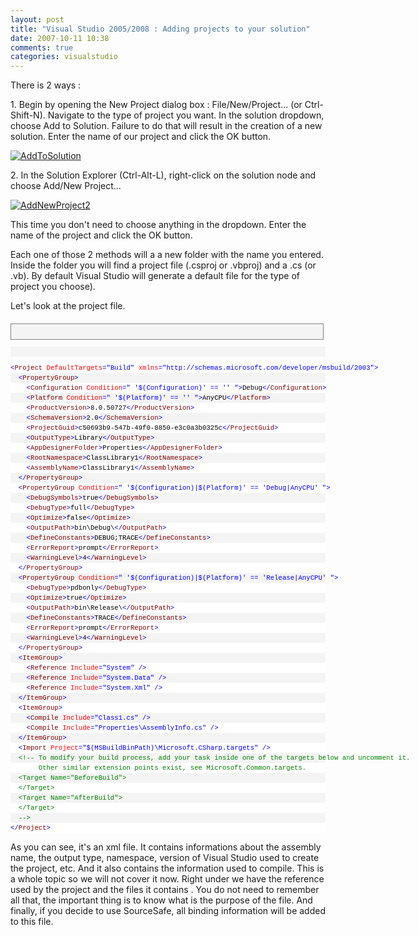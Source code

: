 ```yaml
---
layout: post
title: "Visual Studio 2005/2008 : Adding projects to your solution"
date: 2007-10-11 10:38
comments: true
categories: visualstudio 
---
```

<p>There is 2 ways :</p>
<p>1. Begin by opening the New Project dialog box : File/New/Project... (or Ctrl-Shift-N). Navigate to the type of project you want. In the solution dropdown, choose Add to Solution. Failure to do that will result in the creation of a new solution. Enter the name of our project and click the OK button.</p>
<p><a href="http://www.flickr.com/photos/63483657@N00/1533536847/"><img src="http://static.flickr.com/2358/1533536847_f3d22c1d55.jpg" border="0" alt="AddToSolution"></a></p>
<p>2. In the Solution Explorer (Ctrl-Alt-L), right-click on the solution node and choose Add/New Project...</p>
<p><a href="http://www.flickr.com/photos/63483657@N00/1533566953/"><img src="http://static.flickr.com/2322/1533566953_416de0abd2.jpg" border="0" alt="AddNewProject2"></a></p>
<p>This time you don't need to choose anything in the dropdown. Enter the name of the project and click the OK button.</p>
<p>Each one of those 2 methods will a a new folder with the name you entered. Inside the folder you will find a project file (.csproj or .vbproj) and a .cs (or .vb). By default Visual Studio will generate a default file for the type of project you choose).</p>
<p>Let's look at the project file.</p>
<p style="line-height: 12pt; background-color: #f4f4f4; margin: 20px 0px 10px; width: 97.5%; font-family: consolas,'Courier New',courier,monospace; max-height: 200px; font-size: 8pt; overflow: auto; cursor: text; border: gray 1px solid; padding: 4px;">&nbsp;</p>
<p style="line-height: 12pt; background-color: #f4f4f4; width: 100%; font-family: consolas,'Courier New',courier,monospace; color: black; font-size: 8pt; overflow: visible; border-style: none; padding: 0px;">&nbsp;</p>
<pre style="line-height: 12pt; background-color: white; margin: 0px; width: 100%; font-family: consolas,'Courier New',courier,monospace; color: black; font-size: 8pt; overflow: visible; border-style: none; padding: 0px;"><span style="color: #0000ff">&lt;</span><span style="color: #800000">Project</span> <span style="color: #ff0000">DefaultTargets</span><span style="color: #0000ff">="Build"</span> <span style="color: #ff0000">xmlns</span><span style="color: #0000ff">="http://schemas.microsoft.com/developer/msbuild/2003"</span><span style="color: #0000ff">&gt;</span></pre>
<pre style="line-height: 12pt; background-color: #f4f4f4; margin: 0px; width: 100%; font-family: consolas,'Courier New',courier,monospace; color: black; font-size: 8pt; overflow: visible; border-style: none; padding: 0px;">  <span style="color: #0000ff">&lt;</span><span style="color: #800000">PropertyGroup</span><span style="color: #0000ff">&gt;</span></pre>
<pre style="line-height: 12pt; background-color: white; margin: 0px; width: 100%; font-family: consolas,'Courier New',courier,monospace; color: black; font-size: 8pt; overflow: visible; border-style: none; padding: 0px;">    <span style="color: #0000ff">&lt;</span><span style="color: #800000">Configuration</span> <span style="color: #ff0000">Condition</span><span style="color: #0000ff">=" '$(Configuration)' == '' "</span><span style="color: #0000ff">&gt;</span>Debug<span style="color: #0000ff">&lt;/</span><span style="color: #800000">Configuration</span><span style="color: #0000ff">&gt;</span></pre>
<pre style="line-height: 12pt; background-color: #f4f4f4; margin: 0px; width: 100%; font-family: consolas,'Courier New',courier,monospace; color: black; font-size: 8pt; overflow: visible; border-style: none; padding: 0px;">    <span style="color: #0000ff">&lt;</span><span style="color: #800000">Platform</span> <span style="color: #ff0000">Condition</span><span style="color: #0000ff">=" '$(Platform)' == '' "</span><span style="color: #0000ff">&gt;</span>AnyCPU<span style="color: #0000ff">&lt;/</span><span style="color: #800000">Platform</span><span style="color: #0000ff">&gt;</span></pre>
<pre style="line-height: 12pt; background-color: white; margin: 0px; width: 100%; font-family: consolas,'Courier New',courier,monospace; color: black; font-size: 8pt; overflow: visible; border-style: none; padding: 0px;">    <span style="color: #0000ff">&lt;</span><span style="color: #800000">ProductVersion</span><span style="color: #0000ff">&gt;</span>8.0.50727<span style="color: #0000ff">&lt;/</span><span style="color: #800000">ProductVersion</span><span style="color: #0000ff">&gt;</span></pre>
<pre style="line-height: 12pt; background-color: #f4f4f4; margin: 0px; width: 100%; font-family: consolas,'Courier New',courier,monospace; color: black; font-size: 8pt; overflow: visible; border-style: none; padding: 0px;">    <span style="color: #0000ff">&lt;</span><span style="color: #800000">SchemaVersion</span><span style="color: #0000ff">&gt;</span>2.0<span style="color: #0000ff">&lt;/</span><span style="color: #800000">SchemaVersion</span><span style="color: #0000ff">&gt;</span></pre>
<pre style="line-height: 12pt; background-color: white; margin: 0px; width: 100%; font-family: consolas,'Courier New',courier,monospace; color: black; font-size: 8pt; overflow: visible; border-style: none; padding: 0px;">    <span style="color: #0000ff">&lt;</span><span style="color: #800000">ProjectGuid</span><span style="color: #0000ff">&gt;</span>c50693b9-547b-49f0-8850-e3c0a3b0325c<span style="color: #0000ff">&lt;/</span><span style="color: #800000">ProjectGuid</span><span style="color: #0000ff">&gt;</span></pre>
<pre style="line-height: 12pt; background-color: #f4f4f4; margin: 0px; width: 100%; font-family: consolas,'Courier New',courier,monospace; color: black; font-size: 8pt; overflow: visible; border-style: none; padding: 0px;">    <span style="color: #0000ff">&lt;</span><span style="color: #800000">OutputType</span><span style="color: #0000ff">&gt;</span>Library<span style="color: #0000ff">&lt;/</span><span style="color: #800000">OutputType</span><span style="color: #0000ff">&gt;</span></pre>
<pre style="line-height: 12pt; background-color: white; margin: 0px; width: 100%; font-family: consolas,'Courier New',courier,monospace; color: black; font-size: 8pt; overflow: visible; border-style: none; padding: 0px;">    <span style="color: #0000ff">&lt;</span><span style="color: #800000">AppDesignerFolder</span><span style="color: #0000ff">&gt;</span>Properties<span style="color: #0000ff">&lt;/</span><span style="color: #800000">AppDesignerFolder</span><span style="color: #0000ff">&gt;</span></pre>
<pre style="line-height: 12pt; background-color: #f4f4f4; margin: 0px; width: 100%; font-family: consolas,'Courier New',courier,monospace; color: black; font-size: 8pt; overflow: visible; border-style: none; padding: 0px;">    <span style="color: #0000ff">&lt;</span><span style="color: #800000">RootNamespace</span><span style="color: #0000ff">&gt;</span>ClassLibrary1<span style="color: #0000ff">&lt;/</span><span style="color: #800000">RootNamespace</span><span style="color: #0000ff">&gt;</span></pre>
<pre style="line-height: 12pt; background-color: white; margin: 0px; width: 100%; font-family: consolas,'Courier New',courier,monospace; color: black; font-size: 8pt; overflow: visible; border-style: none; padding: 0px;">    <span style="color: #0000ff">&lt;</span><span style="color: #800000">AssemblyName</span><span style="color: #0000ff">&gt;</span>ClassLibrary1<span style="color: #0000ff">&lt;/</span><span style="color: #800000">AssemblyName</span><span style="color: #0000ff">&gt;</span></pre>
<pre style="line-height: 12pt; background-color: #f4f4f4; margin: 0px; width: 100%; font-family: consolas,'Courier New',courier,monospace; color: black; font-size: 8pt; overflow: visible; border-style: none; padding: 0px;">  <span style="color: #0000ff">&lt;/</span><span style="color: #800000">PropertyGroup</span><span style="color: #0000ff">&gt;</span></pre>
<pre style="line-height: 12pt; background-color: white; margin: 0px; width: 100%; font-family: consolas,'Courier New',courier,monospace; color: black; font-size: 8pt; overflow: visible; border-style: none; padding: 0px;">  <span style="color: #0000ff">&lt;</span><span style="color: #800000">PropertyGroup</span> <span style="color: #ff0000">Condition</span><span style="color: #0000ff">=" '$(Configuration)|$(Platform)' == 'Debug|AnyCPU' "</span><span style="color: #0000ff">&gt;</span></pre>
<pre style="line-height: 12pt; background-color: #f4f4f4; margin: 0px; width: 100%; font-family: consolas,'Courier New',courier,monospace; color: black; font-size: 8pt; overflow: visible; border-style: none; padding: 0px;">    <span style="color: #0000ff">&lt;</span><span style="color: #800000">DebugSymbols</span><span style="color: #0000ff">&gt;</span>true<span style="color: #0000ff">&lt;/</span><span style="color: #800000">DebugSymbols</span><span style="color: #0000ff">&gt;</span></pre>
<pre style="line-height: 12pt; background-color: white; margin: 0px; width: 100%; font-family: consolas,'Courier New',courier,monospace; color: black; font-size: 8pt; overflow: visible; border-style: none; padding: 0px;">    <span style="color: #0000ff">&lt;</span><span style="color: #800000">DebugType</span><span style="color: #0000ff">&gt;</span>full<span style="color: #0000ff">&lt;/</span><span style="color: #800000">DebugType</span><span style="color: #0000ff">&gt;</span></pre>
<pre style="line-height: 12pt; background-color: #f4f4f4; margin: 0px; width: 100%; font-family: consolas,'Courier New',courier,monospace; color: black; font-size: 8pt; overflow: visible; border-style: none; padding: 0px;">    <span style="color: #0000ff">&lt;</span><span style="color: #800000">Optimize</span><span style="color: #0000ff">&gt;</span>false<span style="color: #0000ff">&lt;/</span><span style="color: #800000">Optimize</span><span style="color: #0000ff">&gt;</span></pre>
<pre style="line-height: 12pt; background-color: white; margin: 0px; width: 100%; font-family: consolas,'Courier New',courier,monospace; color: black; font-size: 8pt; overflow: visible; border-style: none; padding: 0px;">    <span style="color: #0000ff">&lt;</span><span style="color: #800000">OutputPath</span><span style="color: #0000ff">&gt;</span>bin\Debug\<span style="color: #0000ff">&lt;/</span><span style="color: #800000">OutputPath</span><span style="color: #0000ff">&gt;</span></pre>
<pre style="line-height: 12pt; background-color: #f4f4f4; margin: 0px; width: 100%; font-family: consolas,'Courier New',courier,monospace; color: black; font-size: 8pt; overflow: visible; border-style: none; padding: 0px;">    <span style="color: #0000ff">&lt;</span><span style="color: #800000">DefineConstants</span><span style="color: #0000ff">&gt;</span>DEBUG;TRACE<span style="color: #0000ff">&lt;/</span><span style="color: #800000">DefineConstants</span><span style="color: #0000ff">&gt;</span></pre>
<pre style="line-height: 12pt; background-color: white; margin: 0px; width: 100%; font-family: consolas,'Courier New',courier,monospace; color: black; font-size: 8pt; overflow: visible; border-style: none; padding: 0px;">    <span style="color: #0000ff">&lt;</span><span style="color: #800000">ErrorReport</span><span style="color: #0000ff">&gt;</span>prompt<span style="color: #0000ff">&lt;/</span><span style="color: #800000">ErrorReport</span><span style="color: #0000ff">&gt;</span></pre>
<pre style="line-height: 12pt; background-color: #f4f4f4; margin: 0px; width: 100%; font-family: consolas,'Courier New',courier,monospace; color: black; font-size: 8pt; overflow: visible; border-style: none; padding: 0px;">    <span style="color: #0000ff">&lt;</span><span style="color: #800000">WarningLevel</span><span style="color: #0000ff">&gt;</span>4<span style="color: #0000ff">&lt;/</span><span style="color: #800000">WarningLevel</span><span style="color: #0000ff">&gt;</span></pre>
<pre style="line-height: 12pt; background-color: white; margin: 0px; width: 100%; font-family: consolas,'Courier New',courier,monospace; color: black; font-size: 8pt; overflow: visible; border-style: none; padding: 0px;">  <span style="color: #0000ff">&lt;/</span><span style="color: #800000">PropertyGroup</span><span style="color: #0000ff">&gt;</span></pre>
<pre style="line-height: 12pt; background-color: #f4f4f4; margin: 0px; width: 100%; font-family: consolas,'Courier New',courier,monospace; color: black; font-size: 8pt; overflow: visible; border-style: none; padding: 0px;">  <span style="color: #0000ff">&lt;</span><span style="color: #800000">PropertyGroup</span> <span style="color: #ff0000">Condition</span><span style="color: #0000ff">=" '$(Configuration)|$(Platform)' == 'Release|AnyCPU' "</span><span style="color: #0000ff">&gt;</span></pre>
<pre style="line-height: 12pt; background-color: white; margin: 0px; width: 100%; font-family: consolas,'Courier New',courier,monospace; color: black; font-size: 8pt; overflow: visible; border-style: none; padding: 0px;">    <span style="color: #0000ff">&lt;</span><span style="color: #800000">DebugType</span><span style="color: #0000ff">&gt;</span>pdbonly<span style="color: #0000ff">&lt;/</span><span style="color: #800000">DebugType</span><span style="color: #0000ff">&gt;</span></pre>
<pre style="line-height: 12pt; background-color: #f4f4f4; margin: 0px; width: 100%; font-family: consolas,'Courier New',courier,monospace; color: black; font-size: 8pt; overflow: visible; border-style: none; padding: 0px;">    <span style="color: #0000ff">&lt;</span><span style="color: #800000">Optimize</span><span style="color: #0000ff">&gt;</span>true<span style="color: #0000ff">&lt;/</span><span style="color: #800000">Optimize</span><span style="color: #0000ff">&gt;</span></pre>
<pre style="line-height: 12pt; background-color: white; margin: 0px; width: 100%; font-family: consolas,'Courier New',courier,monospace; color: black; font-size: 8pt; overflow: visible; border-style: none; padding: 0px;">    <span style="color: #0000ff">&lt;</span><span style="color: #800000">OutputPath</span><span style="color: #0000ff">&gt;</span>bin\Release\<span style="color: #0000ff">&lt;/</span><span style="color: #800000">OutputPath</span><span style="color: #0000ff">&gt;</span></pre>
<pre style="line-height: 12pt; background-color: #f4f4f4; margin: 0px; width: 100%; font-family: consolas,'Courier New',courier,monospace; color: black; font-size: 8pt; overflow: visible; border-style: none; padding: 0px;">    <span style="color: #0000ff">&lt;</span><span style="color: #800000">DefineConstants</span><span style="color: #0000ff">&gt;</span>TRACE<span style="color: #0000ff">&lt;/</span><span style="color: #800000">DefineConstants</span><span style="color: #0000ff">&gt;</span></pre>
<pre style="line-height: 12pt; background-color: white; margin: 0px; width: 100%; font-family: consolas,'Courier New',courier,monospace; color: black; font-size: 8pt; overflow: visible; border-style: none; padding: 0px;">    <span style="color: #0000ff">&lt;</span><span style="color: #800000">ErrorReport</span><span style="color: #0000ff">&gt;</span>prompt<span style="color: #0000ff">&lt;/</span><span style="color: #800000">ErrorReport</span><span style="color: #0000ff">&gt;</span></pre>
<pre style="line-height: 12pt; background-color: #f4f4f4; margin: 0px; width: 100%; font-family: consolas,'Courier New',courier,monospace; color: black; font-size: 8pt; overflow: visible; border-style: none; padding: 0px;">    <span style="color: #0000ff">&lt;</span><span style="color: #800000">WarningLevel</span><span style="color: #0000ff">&gt;</span>4<span style="color: #0000ff">&lt;/</span><span style="color: #800000">WarningLevel</span><span style="color: #0000ff">&gt;</span></pre>
<pre style="line-height: 12pt; background-color: white; margin: 0px; width: 100%; font-family: consolas,'Courier New',courier,monospace; color: black; font-size: 8pt; overflow: visible; border-style: none; padding: 0px;">  <span style="color: #0000ff">&lt;/</span><span style="color: #800000">PropertyGroup</span><span style="color: #0000ff">&gt;</span></pre>
<pre style="line-height: 12pt; background-color: #f4f4f4; margin: 0px; width: 100%; font-family: consolas,'Courier New',courier,monospace; color: black; font-size: 8pt; overflow: visible; border-style: none; padding: 0px;">  <span style="color: #0000ff">&lt;</span><span style="color: #800000">ItemGroup</span><span style="color: #0000ff">&gt;</span></pre>
<pre style="line-height: 12pt; background-color: white; margin: 0px; width: 100%; font-family: consolas,'Courier New',courier,monospace; color: black; font-size: 8pt; overflow: visible; border-style: none; padding: 0px;">    <span style="color: #0000ff">&lt;</span><span style="color: #800000">Reference</span> <span style="color: #ff0000">Include</span><span style="color: #0000ff">="System"</span> <span style="color: #0000ff">/&gt;</span></pre>
<pre style="line-height: 12pt; background-color: #f4f4f4; margin: 0px; width: 100%; font-family: consolas,'Courier New',courier,monospace; color: black; font-size: 8pt; overflow: visible; border-style: none; padding: 0px;">    <span style="color: #0000ff">&lt;</span><span style="color: #800000">Reference</span> <span style="color: #ff0000">Include</span><span style="color: #0000ff">="System.Data"</span> <span style="color: #0000ff">/&gt;</span></pre>
<pre style="line-height: 12pt; background-color: white; margin: 0px; width: 100%; font-family: consolas,'Courier New',courier,monospace; color: black; font-size: 8pt; overflow: visible; border-style: none; padding: 0px;">    <span style="color: #0000ff">&lt;</span><span style="color: #800000">Reference</span> <span style="color: #ff0000">Include</span><span style="color: #0000ff">="System.Xml"</span> <span style="color: #0000ff">/&gt;</span></pre>
<pre style="line-height: 12pt; background-color: #f4f4f4; margin: 0px; width: 100%; font-family: consolas,'Courier New',courier,monospace; color: black; font-size: 8pt; overflow: visible; border-style: none; padding: 0px;">  <span style="color: #0000ff">&lt;/</span><span style="color: #800000">ItemGroup</span><span style="color: #0000ff">&gt;</span></pre>
<pre style="line-height: 12pt; background-color: white; margin: 0px; width: 100%; font-family: consolas,'Courier New',courier,monospace; color: black; font-size: 8pt; overflow: visible; border-style: none; padding: 0px;">  <span style="color: #0000ff">&lt;</span><span style="color: #800000">ItemGroup</span><span style="color: #0000ff">&gt;</span></pre>
<pre style="line-height: 12pt; background-color: #f4f4f4; margin: 0px; width: 100%; font-family: consolas,'Courier New',courier,monospace; color: black; font-size: 8pt; overflow: visible; border-style: none; padding: 0px;">    <span style="color: #0000ff">&lt;</span><span style="color: #800000">Compile</span> <span style="color: #ff0000">Include</span><span style="color: #0000ff">="Class1.cs"</span> <span style="color: #0000ff">/&gt;</span></pre>
<pre style="line-height: 12pt; background-color: white; margin: 0px; width: 100%; font-family: consolas,'Courier New',courier,monospace; color: black; font-size: 8pt; overflow: visible; border-style: none; padding: 0px;">    <span style="color: #0000ff">&lt;</span><span style="color: #800000">Compile</span> <span style="color: #ff0000">Include</span><span style="color: #0000ff">="Properties\AssemblyInfo.cs"</span> <span style="color: #0000ff">/&gt;</span></pre>
<pre style="line-height: 12pt; background-color: #f4f4f4; margin: 0px; width: 100%; font-family: consolas,'Courier New',courier,monospace; color: black; font-size: 8pt; overflow: visible; border-style: none; padding: 0px;">  <span style="color: #0000ff">&lt;/</span><span style="color: #800000">ItemGroup</span><span style="color: #0000ff">&gt;</span></pre>
<pre style="line-height: 12pt; background-color: white; margin: 0px; width: 100%; font-family: consolas,'Courier New',courier,monospace; color: black; font-size: 8pt; overflow: visible; border-style: none; padding: 0px;">  <span style="color: #0000ff">&lt;</span><span style="color: #800000">Import</span> <span style="color: #ff0000">Project</span><span style="color: #0000ff">="$(MSBuildBinPath)\Microsoft.CSharp.targets"</span> <span style="color: #0000ff">/&gt;</span></pre>
<pre style="line-height: 12pt; background-color: #f4f4f4; margin: 0px; width: 100%; font-family: consolas,'Courier New',courier,monospace; color: black; font-size: 8pt; overflow: visible; border-style: none; padding: 0px;">  <span style="color: #008000">&lt;!-- To modify your build process, add your task inside one of the targets below and uncomment it. </span></pre>
<pre style="line-height: 12pt; background-color: white; margin: 0px; width: 100%; font-family: consolas,'Courier New',courier,monospace; color: black; font-size: 8pt; overflow: visible; border-style: none; padding: 0px;"><span style="color: #008000">       Other similar extension points exist, see Microsoft.Common.targets.</span></pre>
<pre style="line-height: 12pt; background-color: #f4f4f4; margin: 0px; width: 100%; font-family: consolas,'Courier New',courier,monospace; color: black; font-size: 8pt; overflow: visible; border-style: none; padding: 0px;"><span style="color: #008000">  &lt;Target Name="BeforeBuild"&gt;</span></pre>
<pre style="line-height: 12pt; background-color: white; margin: 0px; width: 100%; font-family: consolas,'Courier New',courier,monospace; color: black; font-size: 8pt; overflow: visible; border-style: none; padding: 0px;"><span style="color: #008000">  &lt;/Target&gt;</span></pre>
<pre style="line-height: 12pt; background-color: #f4f4f4; margin: 0px; width: 100%; font-family: consolas,'Courier New',courier,monospace; color: black; font-size: 8pt; overflow: visible; border-style: none; padding: 0px;"><span style="color: #008000">  &lt;Target Name="AfterBuild"&gt;</span></pre>
<pre style="line-height: 12pt; background-color: white; margin: 0px; width: 100%; font-family: consolas,'Courier New',courier,monospace; color: black; font-size: 8pt; overflow: visible; border-style: none; padding: 0px;"><span style="color: #008000">  &lt;/Target&gt;</span></pre>
<pre style="line-height: 12pt; background-color: #f4f4f4; margin: 0px; width: 100%; font-family: consolas,'Courier New',courier,monospace; color: black; font-size: 8pt; overflow: visible; border-style: none; padding: 0px;"><span style="color: #008000">  --&gt;</span></pre>
<pre style="line-height: 12pt; background-color: white; margin: 0px; width: 100%; font-family: consolas,'Courier New',courier,monospace; color: black; font-size: 8pt; overflow: visible; border-style: none; padding: 0px;"><span style="color: #0000ff">&lt;/</span><span style="color: #800000">Project</span><span style="color: #0000ff">&gt;</span></pre>
<p>As you can see, it's an xml file. It contains informations about the assembly name, the output type, namespace, version of Visual Studio used to create the project, etc. And it also contains the information used to compile. This is a whole topic so we will not cover it now. Right under we have the reference used by the project and the files it contains . You do not need to remember all that, the important thing is to know what is the purpose of the file. And finally, if you decide to use SourceSafe, all binding information will be added to this file.</p>

